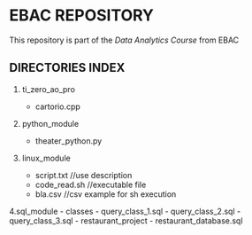 # EBAC REPOSITORY

This repository is part of the *Data Analytics Course* from EBAC

## DIRECTORIES INDEX

1. ti_zero_ao_pro 
	- cartorio.cpp

2. python_module
	- theater_python.py

3. linux_module
	- script.txt //use description
  	- code_read.sh //executable file
  	- bla.csv //csv example for sh execution

4.sql_module
	- classes
 		- query_class_1.sql
   		- query_class_2.sql
     		- query_class_3.sql
	- restaurant_project
 		- restaurant_database.sql
     

